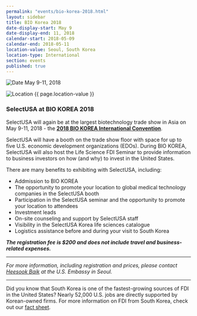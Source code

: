 ```yaml
---
permalink: "events/bio-korea-2018.html"
layout: sidebar
title: BIO Korea 2018
date-display-start: May 9
date-display-end: 11, 2018
calendar-start: 2018-05-09
calendar-end: 2018-05-11
location-value: Seoul, South Korea
location-type: International
section: events
published: true
---
```


![Date](https://google.github.io/material-design-icons/action/svg/design/ic_event_24px.svg "Date") May 9-11, 2018

![Location](http://google.github.io/material-design-icons/social/svg/design/ic_location_city_24px.svg "Location") {{ page.location-value }}

### SelectUSA at BIO KOREA 2018

SelectUSA will again be at the largest biotechnology trade show in Asia on May 9-11, 2018 - the **[2018 BIO KOREA International Convention](http://www.biokorea.org/e_default.asp?pLn=Eng)**.

SelectUSA will have a booth on the trade show floor with space for up to five U.S. economic development organizations (EDOs). During BIO KOREA, SelectUSA will also host the Life Science FDI Seminar to provide information to business investors on how (and why) to invest in the United States.

There are many benefits to exhibiting with SelectUSA, including:

* Addmission to BIO KOREA
* The opportunity to promote your location to global medical technology companies in the SelectUSA booth
* Participation in the SelectUSA seminar and the opportunity to promote your location to attendees 
* Investment leads
* On-site counseling and support by SelectUSA staff
* Visibility in the SelectUSA Korea life sciences catalogue
* Logistics assistance before and during your visit to South Korea

_**The registration fee is $200 and does not include travel and business-related expenses.**_

---

_For more information, including registration and prices, please contact [Heesook Baik](mailto:heesook.baik@trade.gov) at the U.S. Embassy in Seoul._

---

Did you know that South Korea is one of the fastest-growing sources of FDI in the United States? Nearly 52,000 U.S. jobs are directly supported by Korean-owned firms. For more information on FDI from South Korea, check out our [fact sheet](http://www.selectusa.gov/country-fact-sheets/South_Korea_Fact_Sheet.pdf).
